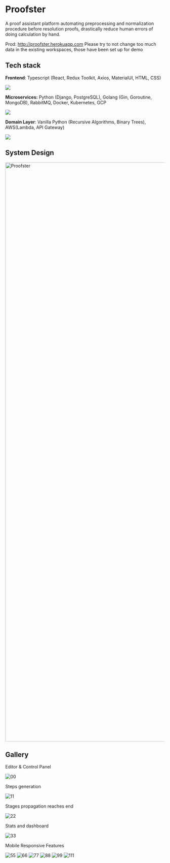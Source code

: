 # Proofster
A proof assistant platform automating preprocessing and normalization procedure before resolution proofs, drastically reduce human errors of doing calculation by hand.

Prod: http://proofster.herokuapp.com
Please try to not change too much data in the existing workspaces, those have been set up for demo
## Tech stack
<strong>Frontend</strong>: Typescript (React, Redux Toolkit, Axios, MaterialUI, HTML, CSS)

<p align="left">
  <a href="https://skillicons.dev">
    <img src="https://skillicons.dev/icons?i=ts,react,redux,materialui,heroku" />
  </a>
</p>

<strong>Microservices:</strong> Python (Django, PostgreSQL), Golang (Gin, Goroutine, MongoDB), RabbitMQ, Docker, Kubernetes, GCP

<p align="left">
  <a href="https://skillicons.dev">
    <img src="https://skillicons.dev/icons?i=python,django,postgres,go,mongodb,rabbitmq,docker,kubernetes,gcp" />
  </a>
</p>

<strong>Domain Layer</strong>: Vanilla Python (Recursive Algorithms, Binary Trees), AWS(Lambda, API Gateway)

<p align="left">
  <a href="https://skillicons.dev">
    <img src="https://skillicons.dev/icons?i=python,aws" />
  </a>
</p>

## System Design
<img width="1823" alt="Proofster" src="https://user-images.githubusercontent.com/58012125/228708949-61269909-232f-481d-823c-9c9ee1279ed4.png">

## Gallery
Editor & Control Panel

![00](https://user-images.githubusercontent.com/58012125/226516883-ba7358c6-17ae-47cb-8cd1-b7d36655db32.jpg)

Steps generation

![11](https://user-images.githubusercontent.com/58012125/226516893-9d4bec00-2f58-481e-a328-1f0efcb4170b.jpg)

Stages propagation reaches end

![22](https://user-images.githubusercontent.com/58012125/226516930-916f48ef-c623-4bad-a4d4-989b8e33ddb5.jpg)

Stats and dashboard

![33](https://user-images.githubusercontent.com/58012125/226516936-a997ea03-5692-4313-9bb0-9e841dac81cb.jpg)

Mobile Responsive Features

![55](https://user-images.githubusercontent.com/58012125/226523114-6f7905b9-bde1-4c33-8217-28e34297e807.jpg)
![66](https://user-images.githubusercontent.com/58012125/226524327-cff66f81-10ed-441a-8684-d65aa1a5a273.jpg)
![77](https://user-images.githubusercontent.com/58012125/226530368-ed1e7ab8-148b-4ced-a601-62119527369e.jpg)
![88](https://user-images.githubusercontent.com/58012125/226530376-822231c8-27f6-4efc-8e64-3d0b16302f26.jpg)
![99](https://user-images.githubusercontent.com/58012125/226524374-1519ade1-9560-4ce7-9eb5-b3caa24f5a50.jpg)
![111](https://user-images.githubusercontent.com/58012125/226524387-96320a94-ab4b-42c1-8b86-1943e09d5384.jpg)



